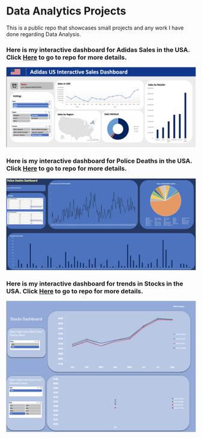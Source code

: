 # Data Analytics Projects
 This is a public repo that showcases small projects and any work I have done regarding Data Analysis.
### Here is my interactive dashboard for Adidas Sales in the USA. Click [Here](https://github.com/rpatangay00/DataAnalyticsProjects/tree/2b353310fedf0d93eec5caa1346bd4c5fa409631/AdidasSalesUSADashboard) to go to repo for more details.
![alt text](https://github.com/rpatangay00/DataAnalyticsProjects/blob/34ee4e3ddbef05f7f4b1348ce9bd77e163736f03/AdidasSalesUSADashboard/Screenshot%202023-08-23%20at%204.36.42%20PM.png)



### Here is my interactive dashboard for Police Deaths in the USA. Click [Here](https://github.com/rpatangay00/DataAnalyticsProjects/tree/c3a46c018ce818a3a28f59f48706356ffc100685/PoliceDeathsUSADashboard) to go to repo for more details.
![alt text](https://github.com/rpatangay00/DataAnalyticsProjects/blob/5e49180e09ac86997e40a801911620228e3b6d97/PoliceDeathsUSADashboard/PoliceDeathsDashboard_IMG.png)


### Here is my interactive dashboard for trends in Stocks in the USA. Click [Here](https://github.com/rpatangay00/DataAnalyticsProjects/tree/4f2fd42e5f9db0d071092f91f36fd10ba663e580/StocksUSADashboard) to go to repo for more details.

![alt text](https://github.com/rpatangay00/DataAnalyticsProjects/blob/858bd3fb102a268328535b049cadc3638c2188eb/StocksUSADashboard/StocksDashboardIMG.png)


